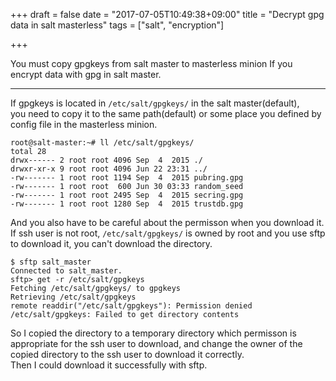 +++
draft = false
date = "2017-07-05T10:49:38+09:00"
title = "Decrypt gpg data in salt masterless"
tags = ["salt", "encryption"]

+++

<!--more-->

You must copy gpgkeys from salt master to masterless minion If you encrypt data with gpg in salt master.  

---

If gpgkeys is located in `/etc/salt/gpgkeys/` in the salt master(default),  
you need to copy it to the same path(default) or some place you defined by config file in the masterless minion.  
```
root@salt-master:~# ll /etc/salt/gpgkeys/
total 28
drwx------ 2 root root 4096 Sep  4  2015 ./
drwxr-xr-x 9 root root 4096 Jun 22 23:31 ../
-rw------- 1 root root 1194 Sep  4  2015 pubring.gpg
-rw------- 1 root root  600 Jun 30 03:33 random_seed
-rw------- 1 root root 2495 Sep  4  2015 secring.gpg
-rw------- 1 root root 1280 Sep  4  2015 trustdb.gpg
```

And you also have to be careful about the permisson when you download it.  
If ssh user is not root, `/etc/salt/gpgkeys/` is owned by root and you use sftp to download it, you can't download the directory.  

```
$ sftp salt_master
Connected to salt_master.
sftp> get -r /etc/salt/gpgkeys
Fetching /etc/salt/gpgkeys/ to gpgkeys
Retrieving /etc/salt/gpgkeys
remote readdir("/etc/salt/gpgkeys"): Permission denied
/etc/salt/gpgkeys: Failed to get directory contents
```

So I copied the directory to a temporary directory which permisson is appropriate for the ssh user to download, and change the owner of the copied directory to the ssh user to download it correctly.  
Then I could download it successfully with sftp.  
